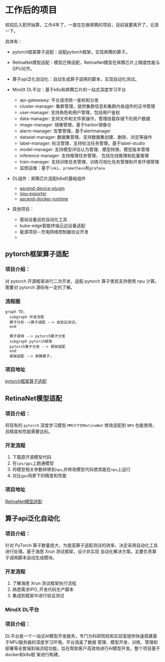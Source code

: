 # 工作后的项目
校招后入职开始算，工作4年了，一直在在做昇腾的项目，目前就要离开了，记录一下。

具体有：
- pytorch框架算子适配：适配pytorch框架，实现昇腾的算子。
- RetinaNet模型适配：模型迁移适配，RetinaNet模型在昇腾芯片上精度性能与GPU对齐。
- 算子api泛化自动化：自动生成算子调用的脚本，实现自动化测试。
- MindX DL平台：基于k8s和昇腾芯片的一站式深度学习平台
  - api-gatewawy: 平台请求统一鉴权和分发
  - cluster-manager: 集群管理，提供集群信息和集群内各组件的证书管理
  - user-manager: 支持角色和用户管理，包括用户鉴权
  - data-manager: 支持文件和文件家操作，管理挂载存储下的用户数据
  - image-manager: 镜像管理，基于harbor镜像仓
  - alarm-manager: 告警管理，基于alertmanager
  - dataset-manager: 数据集管理，支持数据集创建、删除、浏览等操作
  - label-manager: 标注管理，支持标注任务管理，基于label-studio
  - model-manager: 支持模型评估认为管理、模型转换、模型版本管理
  - inference-manager: 支持推理任务管理、 包括在线推理和批量推理
  - train-manager: 支持训练任务管理，训练可视化任务管理和开发环境管理
  - 监控运维：基于`loki`、`prometheus`和`grafana`
- DL组件：昇腾芯片适配k8s的基础组件
  
  - [ascend-device-plugin](https://gitee.com/ascend/ascend-device-plugin.git)
  - [npu-exporter](https://gitee.com/ascend/ascend-npu-exporter.git)
  - [ascend-docker-runtime](https://gitee.com/ascend/ascend-docker-runtime.git)

- 其他项目：
  - 基站设备巡检自动化工具
  - kube-edge智能终端云边设备适配
  - 能源项目--充电网络控制器协议开发
  - 
## pytorch框架算子适配

### 项目介绍：
对 pytorch 开源框架进行二次开发，适配 pytorch 算子使其支持使用 npu 计算。需要对 pytorch 源码有一定的了解。

### 流程图
```mermaid
graph TD;
  subgraph 开发流程
  算子分析-->算子适配 --> 自验证测试;
  end
  
  算子调用 --> pytorch算子分发
  subgraph pytorch框架
  pytorch算子分发 --> 框架适配 
  end
  框架适配 --> 昇腾算子;

```
### 项目地址
[pytorch框架算子适配](https://gitee.com/ascend/pytorch-develop.git)

## RetinaNet模型适配

### 项目介绍：
将现有的 `pytorch` 深度学习模型 `MMCV下的RetinaNet` 修改适配到 `NPU` 也能使用，且精度和性能需要达标。

### 开发流程
1. 下载原开源模型代码
2. 在`cpu/gpu`上跑通模型
3. 将模型相关参数转移到`npu`,并修改模型代码使其能在`npu`上运行
4. 对比`gpu`场景下的精度和性能

### 项目地址
[RetinaNet模型适配](https://gitee.com/ao-jiangdong/modelzoo.git)

## 算子api泛化自动化
### 项目介绍：
针对 PyTorch 算子数量庞大，为提高算子适配测试的效率，决定采用自动化工具进行处理。基于海思 Xrun 测试框架，设计并实现
自动化解决方案。主要负责算子调用脚本自动生成模块。

### 开发流程
1. 了解海思 Xrun 测试框架执行流程
2. 熟悉需求IPO, 开发代码生产脚本
3. 集成到框架中进行验证测试

### MindX DL平台
### 项目介绍：
DL平台是一个一站式AI模型开发服务，专门为科研院校和实验室提供快速搭建基于NPU服务器的深度学习环境。平台涵盖了数据
管理、模型开发、训练、管理和部署等全套端到端流程功能，旨在帮助客户高效地进行AI模型开发。整个项目基于docker和k8s框
架进行构建。